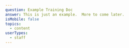 ```yaml
---
question: Example Training Doc
answer: This is just an example.  More to come later.
isMobile: false
topics:
  - content
userTypes:
  - staff
---
```

